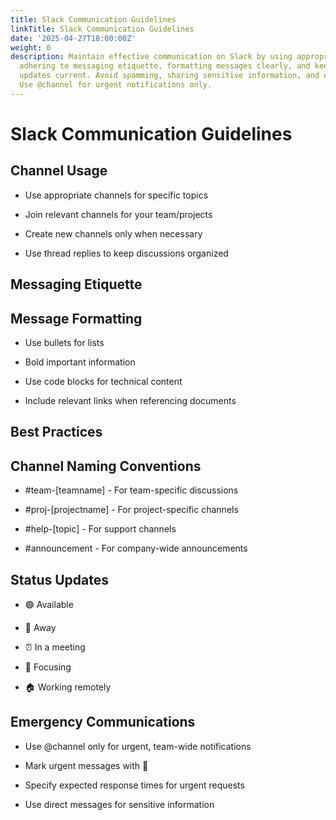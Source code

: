 ```yaml
---
title: Slack Communication Guidelines
linkTitle: Slack Communication Guidelines
date: '2025-04-27T18:00:00Z'
weight: 0
description: Maintain effective communication on Slack by using appropriate channels,
  adhering to messaging etiquette, formatting messages clearly, and keeping status
  updates current. Avoid spamming, sharing sensitive information, and excessive GIFs.
  Use @channel for urgent notifications only.
---
```



# Slack Communication Guidelines

<!-- Unsupported block type: callout -->

## Channel Usage

- Use appropriate channels for specific topics

- Join relevant channels for your team/projects

- Create new channels only when necessary

- Use thread replies to keep discussions organized

## Messaging Etiquette

<!-- Unsupported block type: toggle -->

<!-- Unsupported block type: toggle -->

## Message Formatting

- Use bullets for lists

- Bold important information

- Use code blocks for technical content

- Include relevant links when referencing documents

## Best Practices

<!-- Unsupported block type: column_list -->

## Channel Naming Conventions

- #team-[teamname] - For team-specific discussions

- #proj-[projectname] - For project-specific channels

- #help-[topic] - For support channels

- #announcement - For company-wide announcements

## Status Updates

<!-- Unsupported block type: callout -->

- 🟢 Available

- 🌛 Away

- ⏰ In a meeting

- 🎯 Focusing

- 🏠 Working remotely

## Emergency Communications

- Use @channel only for urgent, team-wide notifications

- Mark urgent messages with 🚨

- Specify expected response times for urgent requests

- Use direct messages for sensitive information